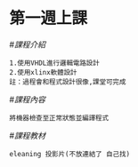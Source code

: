 
第一週上課
=============


#_課程介紹_

	1.使用VHDL進行邏輯電路設計
	2.使用xlinx軟體設計
	註：過程會和程式設計很像,課堂可完成

#_課程內容_

	將機器檢查至正常狀態並編譯程式

#_課程教材_

	eleaning 投影片(不放連結了 自己找)



